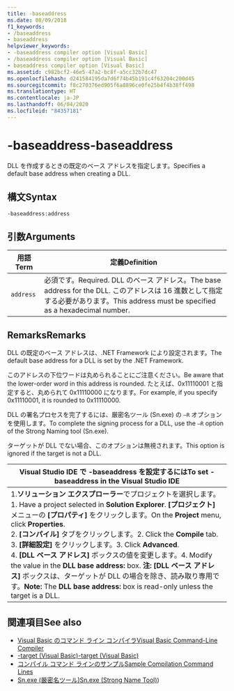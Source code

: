 ```yaml
---
title: -baseaddress
ms.date: 08/09/2018
f1_keywords:
- /baseaddress
- baseaddress
helpviewer_keywords:
- -baseaddress compiler option [Visual Basic]
- /baseaddress compiler option [Visual Basic]
- baseaddress compiler option [Visual Basic]
ms.assetid: c982bcf2-46e5-47a2-bc8f-a5cc32b7dc47
ms.openlocfilehash: d241584195da7d6f74b45b191c4f63204c200d45
ms.sourcegitcommit: f8c270376ed905f6a8896ce0fe25b4f4b38ff498
ms.translationtype: HT
ms.contentlocale: ja-JP
ms.lasthandoff: 06/04/2020
ms.locfileid: "84357181"
---
```

# <a name="-baseaddress"></a><span data-ttu-id="f4ffd-102">-baseaddress</span><span class="sxs-lookup"><span data-stu-id="f4ffd-102">-baseaddress</span></span>
<span data-ttu-id="f4ffd-103">DLL を作成するときの既定のベース アドレスを指定します。</span><span class="sxs-lookup"><span data-stu-id="f4ffd-103">Specifies a default base address when creating a DLL.</span></span>  
  
## <a name="syntax"></a><span data-ttu-id="f4ffd-104">構文</span><span class="sxs-lookup"><span data-stu-id="f4ffd-104">Syntax</span></span>  
  
```console  
-baseaddress:address  
```  
  
## <a name="arguments"></a><span data-ttu-id="f4ffd-105">引数</span><span class="sxs-lookup"><span data-stu-id="f4ffd-105">Arguments</span></span>  
  
|<span data-ttu-id="f4ffd-106">用語</span><span class="sxs-lookup"><span data-stu-id="f4ffd-106">Term</span></span>|<span data-ttu-id="f4ffd-107">定義</span><span class="sxs-lookup"><span data-stu-id="f4ffd-107">Definition</span></span>|  
|---|---|  
|`address`|<span data-ttu-id="f4ffd-108">必須です。</span><span class="sxs-lookup"><span data-stu-id="f4ffd-108">Required.</span></span> <span data-ttu-id="f4ffd-109">DLL のベース アドレス。</span><span class="sxs-lookup"><span data-stu-id="f4ffd-109">The base address for the DLL.</span></span> <span data-ttu-id="f4ffd-110">このアドレスは 16 進数として指定する必要があります。</span><span class="sxs-lookup"><span data-stu-id="f4ffd-110">This address must be specified as a hexadecimal number.</span></span>|  
  
## <a name="remarks"></a><span data-ttu-id="f4ffd-111">Remarks</span><span class="sxs-lookup"><span data-stu-id="f4ffd-111">Remarks</span></span>  
 <span data-ttu-id="f4ffd-112">DLL の既定のベース アドレスは、.NET Framework により設定されます。</span><span class="sxs-lookup"><span data-stu-id="f4ffd-112">The default base address for a DLL is set by the .NET Framework.</span></span>  
  
 <span data-ttu-id="f4ffd-113">このアドレスの下位ワードは丸められることにご注意ください。</span><span class="sxs-lookup"><span data-stu-id="f4ffd-113">Be aware that the lower-order word in this address is rounded.</span></span> <span data-ttu-id="f4ffd-114">たとえば、0x11110001 と指定すると、丸められて 0x11110000 になります。</span><span class="sxs-lookup"><span data-stu-id="f4ffd-114">For example, if you specify 0x11110001, it is rounded to 0x11110000.</span></span>  
  
 <span data-ttu-id="f4ffd-115">DLL の署名プロセスを完了するには、厳密名ツール (Sn.exe) の `–R` オプションを使用します。</span><span class="sxs-lookup"><span data-stu-id="f4ffd-115">To complete the signing process for a DLL, use the `–R` option of the Strong Naming tool (Sn.exe).</span></span>  
  
 <span data-ttu-id="f4ffd-116">ターゲットが DLL でない場合、このオプションは無視されます。</span><span class="sxs-lookup"><span data-stu-id="f4ffd-116">This option is ignored if the target is not a DLL.</span></span>  
  
|<span data-ttu-id="f4ffd-117">Visual Studio IDE で -baseaddress を設定するには</span><span class="sxs-lookup"><span data-stu-id="f4ffd-117">To set -baseaddress in the Visual Studio IDE</span></span>|  
|---|  
|<span data-ttu-id="f4ffd-118">1.**ソリューション エクスプローラー**でプロジェクトを選択します。</span><span class="sxs-lookup"><span data-stu-id="f4ffd-118">1.  Have a project selected in **Solution Explorer**.</span></span> <span data-ttu-id="f4ffd-119">**[プロジェクト]** メニューの **[プロパティ]** をクリックします。</span><span class="sxs-lookup"><span data-stu-id="f4ffd-119">On the **Project** menu, click **Properties**.</span></span> <br /><span data-ttu-id="f4ffd-120">2. **[コンパイル]** タブをクリックします。</span><span class="sxs-lookup"><span data-stu-id="f4ffd-120">2.  Click the **Compile** tab.</span></span><br /><span data-ttu-id="f4ffd-121">3. **[詳細設定]** をクリックします。</span><span class="sxs-lookup"><span data-stu-id="f4ffd-121">3.  Click **Advanced**.</span></span><br /><span data-ttu-id="f4ffd-122">4. **[DLL ベース アドレス]** ボックスの値を変更します。</span><span class="sxs-lookup"><span data-stu-id="f4ffd-122">4.  Modify the value in the **DLL base address:** box.</span></span> <span data-ttu-id="f4ffd-123">**注:**    **[DLL ベース アドレス]** ボックスは、ターゲットが DLL の場合を除き、読み取り専用です。</span><span class="sxs-lookup"><span data-stu-id="f4ffd-123">**Note:**      The **DLL base address:** box is read-only unless the target is a DLL.</span></span>|  
  
## <a name="see-also"></a><span data-ttu-id="f4ffd-124">関連項目</span><span class="sxs-lookup"><span data-stu-id="f4ffd-124">See also</span></span>

- [<span data-ttu-id="f4ffd-125">Visual Basic のコマンド ライン コンパイラ</span><span class="sxs-lookup"><span data-stu-id="f4ffd-125">Visual Basic Command-Line Compiler</span></span>](index.md)
- [<span data-ttu-id="f4ffd-126">-target (Visual Basic)</span><span class="sxs-lookup"><span data-stu-id="f4ffd-126">-target (Visual Basic)</span></span>](target.md)
- [<span data-ttu-id="f4ffd-127">コンパイル コマンド ラインのサンプル</span><span class="sxs-lookup"><span data-stu-id="f4ffd-127">Sample Compilation Command Lines</span></span>](sample-compilation-command-lines.md)
- <span data-ttu-id="f4ffd-128">[Sn.exe (厳密名ツール)](../../../framework/tools/sn-exe-strong-name-tool.md)</span><span class="sxs-lookup"><span data-stu-id="f4ffd-128">[Sn.exe (Strong Name Tool)](../../../framework/tools/sn-exe-strong-name-tool.md))</span></span>
